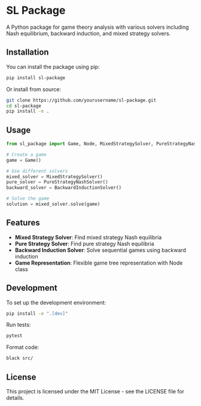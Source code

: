 # SL Package

A Python package for game theory analysis with various solvers including Nash equilibrium, backward induction, and mixed strategy solvers.

## Installation

You can install the package using pip:

```bash
pip install sl-package
```

Or install from source:

```bash
git clone https://github.com/yourusername/sl-package.git
cd sl-package
pip install -e .
```

## Usage

```python
from sl_package import Game, Node, MixedStrategySolver, PureStrategyNashSolver, BackwardInductionSolver

# Create a game
game = Game()

# Use different solvers
mixed_solver = MixedStrategySolver()
pure_solver = PureStrategyNashSolver()
backward_solver = BackwardInductionSolver()

# Solve the game
solution = mixed_solver.solve(game)
```

## Features

- **Mixed Strategy Solver**: Find mixed strategy Nash equilibria
- **Pure Strategy Solver**: Find pure strategy Nash equilibria  
- **Backward Induction Solver**: Solve sequential games using backward induction
- **Game Representation**: Flexible game tree representation with Node class

## Development

To set up the development environment:

```bash
pip install -e ".[dev]"
```

Run tests:
```bash
pytest
```

Format code:
```bash
black src/
```

## License

This project is licensed under the MIT License - see the LICENSE file for details. 